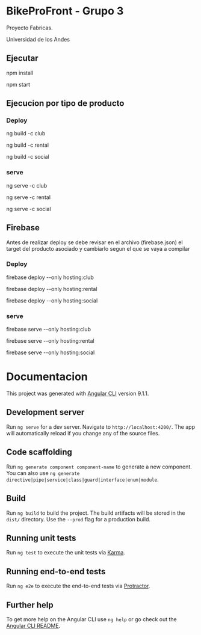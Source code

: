 # BikeProFront - Grupo 3

Proyecto Fabricas. 

Universidad de los Andes

## Ejecutar

npm install

npm start

## Ejecucion por tipo de producto

### Deploy

ng build -c club

ng build -c rental

ng build -c social

### serve

ng serve -c club

ng serve -c rental

ng serve -c social


## Firebase

Antes de realizar deploy se debe revisar en el archivo (firebase.json) el target del producto asociado y cambiarlo segun el que se vaya a compilar

### Deploy

firebase deploy --only hosting:club

firebase deploy --only hosting:rental

firebase deploy --only hosting:social

### serve

firebase serve --only hosting:club

firebase serve --only hosting:rental

firebase serve --only hosting:social


# Documentacion

This project was generated with [Angular CLI](https://github.com/angular/angular-cli) version 9.1.1.

## Development server

Run `ng serve` for a dev server. Navigate to `http://localhost:4200/`. The app will automatically reload if you change any of the source files.

## Code scaffolding

Run `ng generate component component-name` to generate a new component. You can also use `ng generate directive|pipe|service|class|guard|interface|enum|module`.

## Build

Run `ng build` to build the project. The build artifacts will be stored in the `dist/` directory. Use the `--prod` flag for a production build.

## Running unit tests

Run `ng test` to execute the unit tests via [Karma](https://karma-runner.github.io).

## Running end-to-end tests

Run `ng e2e` to execute the end-to-end tests via [Protractor](http://www.protractortest.org/).

## Further help

To get more help on the Angular CLI use `ng help` or go check out the [Angular CLI README](https://github.com/angular/angular-cli/blob/master/README.md).
